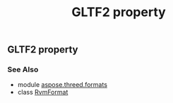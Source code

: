 ﻿---
title: GLTF2 property
second_title: Aspose.3D for Python via .NET API References
description: 
type: docs
weight: 300
url: /python-net/aspose.threed.formats/rvmformat/gltf2/
is_root: false
---

## GLTF2 property


### See Also
* module [aspose.threed.formats](../../)
* class [RvmFormat](/3d/python-net/aspose.threed.formats/rvmformat)
